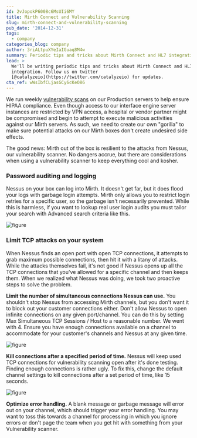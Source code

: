 ```yaml
---
id: 2vJopokP6008c6MsUIi6MY
title: Mirth Connect and Vulnerability Scanning
slug: mirth-connect-and-vulnerability-scanning
pub_date: '2014-12-31'
tags:
  - company
categories_blog: company
author: 3riALtpuXYeIaIGuaq8M4w
summary: Periodic tips and tricks about Mirth Connect and HL7 integration.
lead: >
  We'll be writing periodic tips and tricks about Mirth Connect and HL7
  integration. Follow us on twitter
  [@catalyzeio](https://twitter.com/catalyzeio) for updates.
cta_ref: wWsIbfCLjasGCy6cKeO86
---
```

We run weekly [vulnerability scans](https://policy.catalyze.io/#vulnerability-scanning-policy) on our Production servers to help ensure HIPAA compliance. Even though access to our interface engine server instances are restricted by VPN access, a hospital or vendor partner might be compromised and begin to attempt to execute malicious activities against our Mirth servers. As such, we need to create our own "gorilla" to make sure potential attacks on our Mirth boxes don't create undesired side effects.

The good news: Mirth out of the box is resilient to the attacks from Nessus, our vulnerability scanner. No dangers accrue, but there are considerations when using a vulnerability scanner to keep everything cool and kosher.

### Password auditing and logging

Nessus on your box can log into Mirth. It doesn't get far, but it does flood your logs with garbage login attempts. Mirth only allows you to restrict login retries for a specific user, so the garbage isn't necessarily prevented. While this is harmless, if you want to lookup real user login audits you must tailor your search with Advanced search criteria like this.

![figure](/assets/articles/blog/password-auditing.png)

### Limit TCP attacks on your system

When Nessus finds an open port with open TCP connections, it attempts to grab maximum possible connections, then hit it with a litany of attacks. While the attacks themselves fail, it's not good if Nessus opens up all the TCP connections that you've allowed for a specific channel and then keeps them. When we realized what Nessus was doing, we took two proactive steps to solve the problem.

**Limit the number of simultaneous connections Nessus can use.** You shouldn't stop Nessus from accessing Mirth channels, but you don't want it to block out your customer connections either. Don't allow Nessus to open infinite connections on any given port/channel. You can do this by setting Max Simultaneous TCP Sessions / Host to a reasonable number. We went with 4. Ensure you have enough connections available on a channel to accommodate for your customer's channels and Nessus at any given time.

![figure](/assets/articles/blog/limit-tcp.png)

**Kill connections after a specified period of time.** Nessus will keep used TCP connections for vulnerability scanning open after it's done testing. Finding enough connections is rather ugly. To fix this, change the default channel settings to kill connections after a set period of time, like 15 seconds.

![figure](/assets/articles/blog/timeout.png)

**Optimize error handling.** A blank message or garbage message will error out on your channel, which should trigger your error handling. You may want to toss this towards a channel for processing in which you ignore errors or don't page the team when you get hit with something from your Vulnerability scanner.


  